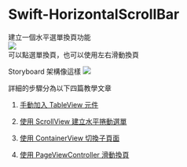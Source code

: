 # Swift-HorizontalScrollBar
建立一個水平選單換頁功能  
![](http://i.imgur.com/NV8JcoR.gif)  
可以點選單換頁，也可以使用左右滑動換頁  

Storyboard 架構像這樣
![](http://i.imgur.com/67ZnB5F.png)  
  
詳細的步驟分為以下四篇教學文章
1. [手動加入 TableView 元件](https://disp.cc/b/11-9XrN)  
  
2. [使用 ScrollView 建立水平捲動選單](https://disp.cc/b/11-9XsS)  
  
3. [使用 ContainerView 切換子頁面](https://disp.cc/b/11-9XMd)  
  
4. [使用 PageViewController 滑動換頁](https://disp.cc/b/11-9XZn)
